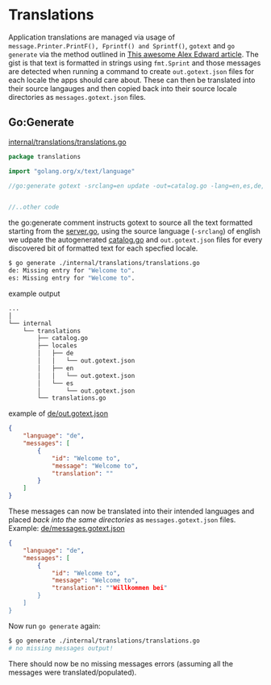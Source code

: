 # Translations

Application translations are managed via usage of `message.Printer.PrintF(),
Fprintf() and Sprintf()`, `gotext` and `go generate` via the method outlined in
[This awesome Alex Edward article](https://www.alexedwards.net/blog/i18n-managing-translations).
The gist is that text is formatted in strings using `fmt.Sprint` and those messages
are detected when running a command to create `out.gotext.json` files for each
locale the apps should care about.  These can then be translated into their source
langauges and then copied back into their source locale directories as
`messages.gotext.json` files.

## Go:Generate
[internal/translations/translations.go](../internal/translations/translations.go)

```go
package translations

import "golang.org/x/text/language"

//go:generate gotext -srclang=en update -out=catalog.go -lang=en,es,de,en-US,es-419 ../server/server.go


//..other code
```

the go:generate comment instructs gotext to source all the text formatted starting
from the [server.go](../internal/server/server.go), using the source language
(`-srclang`) of english we udpate the autogenerated [catalog.go](../internal/translations/catalog.go
) and `out.gotext.json` files for every discovered bit of formatted text for each
specfied locale.

```sh
$ go generate ./internal/translations/translations.go
de: Missing entry for "Welcome to".
es: Missing entry for "Welcome to".
```

example output

```sh
...
│ 
└── internal
    └── translations
        ├── catalog.go
        ├── locales
        │   ├── de
        │   │   └── out.gotext.json
        │   ├── en
        │   │   └── out.gotext.json
        │   └── es
        │       └── out.gotext.json
        └── translations.go
```

example of [de/out.gotext.json](../internal/translations/locales/de/out.gotext.json)

```json
{
    "language": "de",
    "messages": [
        {
            "id": "Welcome to",
            "message": "Welcome to",
            "translation": ""
        }
    ]
}
```

These messages can now be translated into their intended languages and placed
_back into the same directories_ as `messages.gotext.json` files. Example:
[de/messages.gotext.json](../internal/translations/locales/de/messages.gotext.json)

```json
{
    "language": "de",
    "messages": [
        {
            "id": "Welcome to",
            "message": "Welcome to",
            "translation": ""Willkommen bei"
        }
    ]
}
```

Now run `go generate` again:

```sh
$ go generate ./internal/translations/translations.go
# no missing messages output!
```

There should now be no missing messages errors (assuming all the messages were translated/populated).
